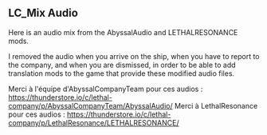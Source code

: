 ## LC_Mix Audio

Here is an audio mix from the AbyssalAudio and LETHALRESONANCE mods.

I removed the audio when you arrive on the ship, when you have to report to the company, and when you are dismissed, in order to be able to add translation mods to the game that provide these modified audio files.

Merci à l'équipe d'AbyssalCompanyTeam pour ces audios : https://thunderstore.io/c/lethal-company/p/AbyssalCompanyTeam/AbyssalAudio/
Merci à LethalResonance pour ces audios : https://thunderstore.io/c/lethal-company/p/LethalResonance/LETHALRESONANCE/

